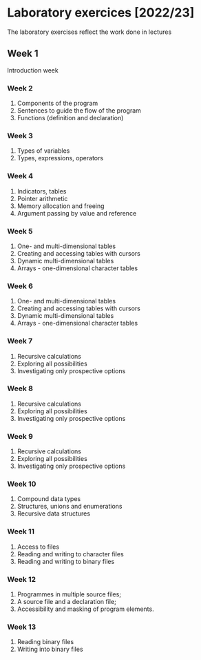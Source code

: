 # Laboratory exercices [2022/23]
The laboratory exercises reflect the work done in lectures

## Week 1
Introduction week

### Week 2
1. Components of the program
2. Sentences to guide the flow of the program
3. Functions (definition and declaration)

### Week 3
1. Types of variables
2. Types, expressions, operators

### Week 4
1. Indicators, tables
2. Pointer arithmetic
3. Memory allocation and freeing
4. Argument passing by value and reference

### Week 5
1. One- and multi-dimensional tables
2. Creating and accessing tables with cursors
3. Dynamic multi-dimensional tables
4. Arrays - one-dimensional character tables

### Week 6
1. One- and multi-dimensional tables
2. Creating and accessing tables with cursors
3. Dynamic multi-dimensional tables
4. Arrays - one-dimensional character tables

### Week 7
1. Recursive calculations
2. Exploring all possibilities
3. Investigating only prospective options

### Week 8
1. Recursive calculations
2. Exploring all possibilities
3. Investigating only prospective options

### Week 9
1. Recursive calculations
2. Exploring all possibilities
3. Investigating only prospective options

### Week 10
1. Compound data types
2. Structures, unions and enumerations
3. Recursive data structures

### Week 11
1. Access to files
2. Reading and writing to character files
3. Reading and writing to binary files

### Week 12
1. Programmes in multiple source files;
2. A source file and a declaration file;
3. Accessibility and masking of program elements.

### Week 13
1. Reading binary files
2. Writing into binary files

